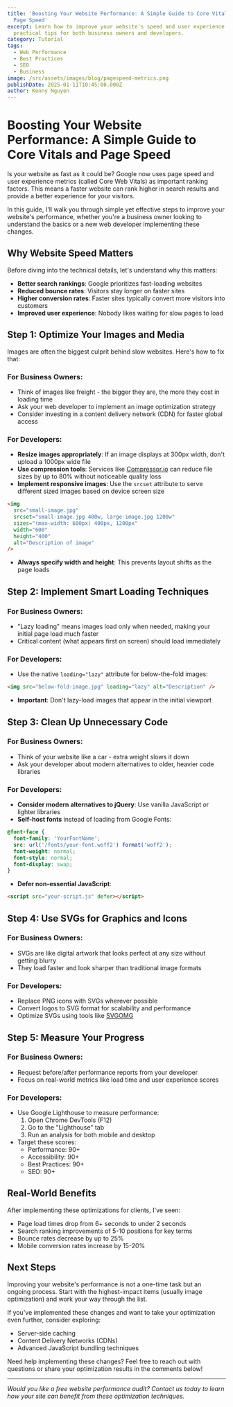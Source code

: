 ```yaml
---
title: 'Boosting Your Website Performance: A Simple Guide to Core Vitals and
  Page Speed'
excerpt: Learn how to improve your website's speed and user experience with
  practical tips for both business owners and developers.
category: Tutorial
tags:
  - Web Performance
  - Best Practices
  - SEO
  - Business
image: /src/assets/images/blog/pagespeed-metrics.png
publishDate: 2025-01-11T10:45:00.000Z
author: Kenny Nguyen
---
```


# Boosting Your Website Performance: A Simple Guide to Core Vitals and Page Speed

Is your website as fast as it could be? Google now uses page speed and user experience metrics (called Core Web Vitals) as important ranking factors. This means a faster website can rank higher in search results and provide a better experience for your visitors.

In this guide, I'll walk you through simple yet effective steps to improve your website's performance, whether you're a business owner looking to understand the basics or a new web developer implementing these changes.

## Why Website Speed Matters

Before diving into the technical details, let's understand why this matters:

- **Better search rankings**: Google prioritizes fast-loading websites
- **Reduced bounce rates**: Visitors stay longer on faster sites
- **Higher conversion rates**: Faster sites typically convert more visitors into customers
- **Improved user experience**: Nobody likes waiting for slow pages to load

## Step 1: Optimize Your Images and Media

Images are often the biggest culprit behind slow websites. Here's how to fix that:

### For Business Owners:

- Think of images like freight - the bigger they are, the more they cost in loading time
- Ask your web developer to implement an image optimization strategy
- Consider investing in a content delivery network (CDN) for faster global access

### For Developers:

- **Resize images appropriately**: If an image displays at 300px width, don't upload a 1000px wide file
- **Use compression tools**: Services like [Compressor.io](https://compressor.io) can reduce file sizes by up to 80% without noticeable quality loss
- **Implement responsive images**: Use the `srcset` attribute to serve different sized images based on device screen size

```html
<img
  src="small-image.jpg"
  srcset="small-image.jpg 400w, large-image.jpg 1200w"
  sizes="(max-width: 600px) 400px, 1200px"
  width="600"
  height="400"
  alt="Description of image"
/>
```

- **Always specify width and height**: This prevents layout shifts as the page loads

## Step 2: Implement Smart Loading Techniques

### For Business Owners:

- "Lazy loading" means images load only when needed, making your initial page load much faster
- Critical content (what appears first on screen) should load immediately

### For Developers:

- Use the native `loading="lazy"` attribute for below-the-fold images:

```html
<img src="below-fold-image.jpg" loading="lazy" alt="Description" />
```

- **Important**: Don't lazy-load images that appear in the initial viewport

## Step 3: Clean Up Unnecessary Code

### For Business Owners:

- Think of your website like a car - extra weight slows it down
- Ask your developer about modern alternatives to older, heavier code libraries

### For Developers:

- **Consider modern alternatives to jQuery**: Use vanilla JavaScript or lighter libraries
- **Self-host fonts** instead of loading from Google Fonts:

```css
@font-face {
  font-family: 'YourFontName';
  src: url('/fonts/your-font.woff2') format('woff2');
  font-weight: normal;
  font-style: normal;
  font-display: swap;
}
```

- **Defer non-essential JavaScript**:

```html
<script src="your-script.js" defer></script>
```

## Step 4: Use SVGs for Graphics and Icons

### For Business Owners:

- SVGs are like digital artwork that looks perfect at any size without getting blurry
- They load faster and look sharper than traditional image formats

### For Developers:

- Replace PNG icons with SVGs wherever possible
- Convert logos to SVG format for scalability and performance
- Optimize SVGs using tools like [SVGOMG](https://jakearchibald.github.io/svgomg/)

## Step 5: Measure Your Progress

### For Business Owners:

- Request before/after performance reports from your developer
- Focus on real-world metrics like load time and user experience scores

### For Developers:

- Use Google Lighthouse to measure performance:
  1. Open Chrome DevTools (F12)
  2. Go to the "Lighthouse" tab
  3. Run an analysis for both mobile and desktop
- Target these scores:
  - Performance: 90+
  - Accessibility: 90+
  - Best Practices: 90+
  - SEO: 90+

## Real-World Benefits

After implementing these optimizations for clients, I've seen:

- Page load times drop from 6+ seconds to under 2 seconds
- Search ranking improvements of 5-10 positions for key terms
- Bounce rates decrease by up to 25%
- Mobile conversion rates increase by 15-20%

## Next Steps

Improving your website's performance is not a one-time task but an ongoing process. Start with the highest-impact items (usually image optimization) and work your way through the list.

If you've implemented these changes and want to take your optimization even further, consider exploring:

- Server-side caching
- Content Delivery Networks (CDNs)
- Advanced JavaScript bundling techniques

Need help implementing these changes? Feel free to reach out with questions or share your optimization results in the comments below!

---

_Would you like a free website performance audit? Contact us today to learn how your site can benefit from these optimization techniques._
